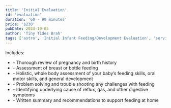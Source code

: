 ```yaml
---
title: 'Initial Evaluation'
id: 'evaluation'
duration: '60 - 90 minutes'
price: '$230'
pubDate: 2024-10-05
author: 'Tiny Tides Brah'
tags: ['astro', 'Initial Infant Feeding/Development Evaluation', 'services']
---
```


Includes:

<ul>
    <li> - Thorough review of pregnancy and birth history</li>
    <li> - Assessment of breast or bottle feeding</li>
    <li> - Holistic, whole body assessment of your baby’s feeding skills, oral motor skills, and general development</li>
    <li> - Problem solving and trouble shooting any challenges with feeding</li>
    <li> - Identifying underlying cause of reflux, gas, and other digestive symptoms</li>
    <li> - Written summary and recommendations to support feeding at home</li>
</ul>
